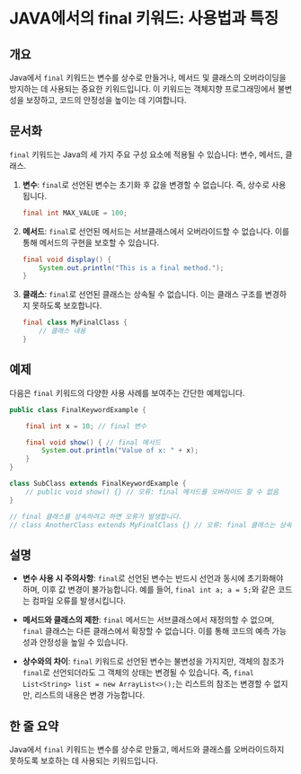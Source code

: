 <!--
Meta Description: # JAVA에서의 final 키워드: 사용법과 특징 ## 개요 Java에서 `final` 키워드는 변수를 상수로 만들거나, 메서드 및 클래스의 오버라이딩을 방지하는 데 사용되는 중요한 키워드입니다. 이 키워드는 객체지향 프로그래밍에서 불변성을 보장하고, 코드의 안정성을...
Meta Keywords: final, 선언된, 키워드는, 메서드, 있습니다
-->

# JAVA에서의 final 키워드: 사용법과 특징

## 개요
Java에서 `final` 키워드는 변수를 상수로 만들거나, 메서드 및 클래스의 오버라이딩을 방지하는 데 사용되는 중요한 키워드입니다. 이 키워드는 객체지향 프로그래밍에서 불변성을 보장하고, 코드의 안정성을 높이는 데 기여합니다.

## 문서화
`final` 키워드는 Java의 세 가지 주요 구성 요소에 적용될 수 있습니다: 변수, 메서드, 클래스.

1. **변수**: `final`로 선언된 변수는 초기화 후 값을 변경할 수 없습니다. 즉, 상수로 사용됩니다.
   ```java
   final int MAX_VALUE = 100;
   ```

2. **메서드**: `final`로 선언된 메서드는 서브클래스에서 오버라이드할 수 없습니다. 이를 통해 메서드의 구현을 보호할 수 있습니다.
   ```java
   final void display() {
       System.out.println("This is a final method.");
   }
   ```

3. **클래스**: `final`로 선언된 클래스는 상속될 수 없습니다. 이는 클래스 구조를 변경하지 못하도록 보호합니다.
   ```java
   final class MyFinalClass {
       // 클래스 내용
   }
   ```

## 예제
다음은 `final` 키워드의 다양한 사용 사례를 보여주는 간단한 예제입니다.

```java
public class FinalKeywordExample {

    final int x = 10; // final 변수

    final void show() { // final 메서드
        System.out.println("Value of x: " + x);
    }
}

class SubClass extends FinalKeywordExample {
    // public void show() {} // 오류: final 메서드를 오버라이드 할 수 없음
}

// final 클래스를 상속하려고 하면 오류가 발생합니다.
// class AnotherClass extends MyFinalClass {} // 오류: final 클래스는 상속할 수 없음
```

## 설명
- **변수 사용 시 주의사항**: `final`로 선언된 변수는 반드시 선언과 동시에 초기화해야 하며, 이후 값 변경이 불가능합니다. 예를 들어, `final int a; a = 5;`와 같은 코드는 컴파일 오류를 발생시킵니다.
  
- **메서드와 클래스의 제한**: `final` 메서드는 서브클래스에서 재정의할 수 없으며, `final` 클래스는 다른 클래스에서 확장할 수 없습니다. 이를 통해 코드의 예측 가능성과 안정성을 높일 수 있습니다.

- **상수와의 차이**: `final` 키워드로 선언된 변수는 불변성을 가지지만, 객체의 참조가 `final`로 선언되더라도 그 객체의 상태는 변경될 수 있습니다. 즉, `final List<String> list = new ArrayList<>();`는 리스트의 참조는 변경할 수 없지만, 리스트의 내용은 변경 가능합니다.

## 한 줄 요약
Java에서 `final` 키워드는 변수를 상수로 만들고, 메서드와 클래스를 오버라이드하지 못하도록 보호하는 데 사용되는 키워드입니다.